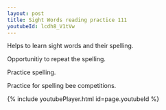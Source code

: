 ```yaml
---
layout: post
title: Sight Words reading practice 111
youtubeId: lcdh8_V1tVw
---
```

 
 
Helps to learn sight words and their spelling.

Opportunitiy to repeat the spelling. 

Practice spelling. 
 
Practice for spelling bee competitions. 
 
{% include youtubePlayer.html id=page.youtubeId %}
 
 
